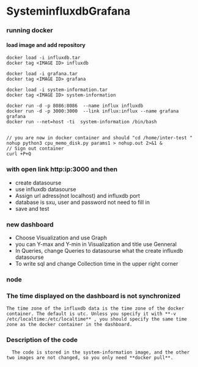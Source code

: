 # SysteminfIuxdbGrafana
### running docker
   #### load image and add repository
    docker load -i influxdb.tar
    docker tag <IMAGE ID> influxdb

    docker load -i grafana.tar
    docker tag <IMAGE ID> grafana

    docker load -i system-information.tar
    docker tag <IMAGE ID> system-information

    docker run -d -p 8086:8086  --name influx influxdb
    docker run -d -p 3000:3000  --link influx:influx --name grafana grafana
    docker run --net=host -ti  system-information /bin/bash


    // you are now in docker container and should "cd /home/inter-test "
    nohup python3 cpu_memo_disk.py params1 > nohup.out 2>&1 & 
    // Sign out container
    curl +P+Q

### with open link http:ip:3000 and then
   * create datasourse
   * use influxdb datasourse
   * Assign url adress(not localhost) and influxdb port
   * database is sxu, user and password not need to fill in
   * save and test

### new dashboard
   * Choose Visualization and use Graph
   * you can Y-max and Y-min in Visualization and title use Genneral
   * In Queries, change Queries to datasourse what the create influxdb datasourse
   * To write sql and change Collection time in the upper right corner

### node
   ### The time displayed on the dashboard is not synchronized
    The time zone of the influxdb data is the time zone of the docker container. The default is utc. Unless you specify it with **-v /etc/localtime:/etc/localtime** , you should specify the same time zone as the docker container in the dashboard. 
   ### Description of the code
      The code is stored in the system-information image, and the other two images are not changed, so you only need **docker pull**.

